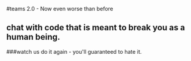 #teams 2.0 - Now even worse than before
## chat with code that is meant to break you as a human being.
###watch us do it again - you'll guaranteed to hate it. 
